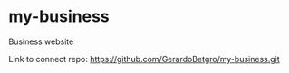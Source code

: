 # my-business
Business website

Link to connect repo:
https://github.com/GerardoBetgro/my-business.git
